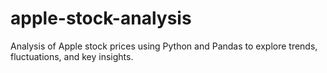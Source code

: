# apple-stock-analysis
Analysis of Apple stock prices using Python and Pandas to explore trends, fluctuations, and key insights.
